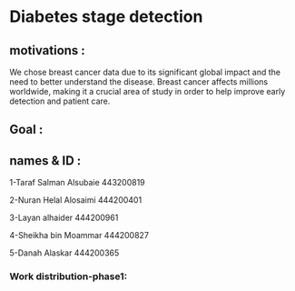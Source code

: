 # Diabetes stage detection

## motivations :
We chose breast cancer data due to its significant global impact and the need to better understand the disease. Breast cancer affects millions worldwide, making it a crucial area of study in order to help improve early detection and patient care.
## Goal :


## names & ID : 

1-Taraf Salman Alsubaie 443200819

2-Nuran Helal Alosaimi 444200401

3-Layan alhaider 444200961

4-Sheikha bin Moammar 444200827

5-Danah Alaskar 444200365

### Work distribution-phase1:
